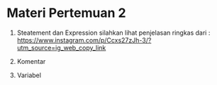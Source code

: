 # Materi Pertemuan 2
1. Steatement dan Expression
silahkan lihat penjelasan ringkas dari : https://www.instagram.com/p/Ccxs27zJh-3/?utm_source=ig_web_copy_link

3. Komentar
4. Variabel


